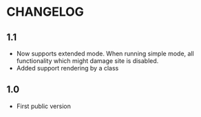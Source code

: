 CHANGELOG
=========

1.1
---

 * Now supports extended mode. When running simple mode, all functionality which might damage site is disabled.
 * Added support rendering by a class

1.0
---
 * First public version